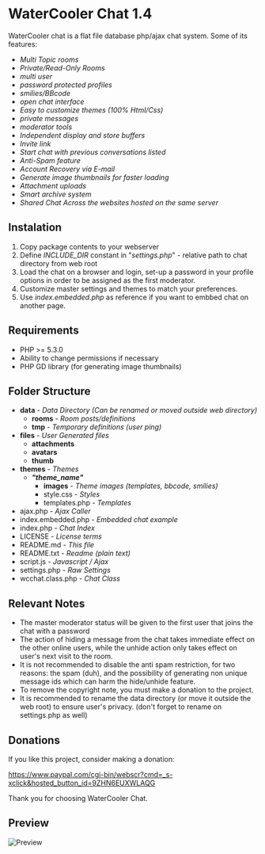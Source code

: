 # WaterCooler Chat 1.4

WaterCooler chat is a flat file database php/ajax chat system.
Some of its features: 
- *Multi Topic rooms*
- *Private/Read-Only Rooms*
- *multi user*
- *password protected profiles*
- *smilies/BBcode*
- *open chat interface*
- *Easy to customize themes (100% Html/Css)*
- *private messages*
- *moderator tools*
- *Independent display and store buffers*
- *Invite link*
- *Start chat with previous conversations listed*
- *Anti-Spam feature*
- *Account Recovery via E-mail*
- *Generate image thumbnails for faster loading*
- *Attachment uploads*
- *Smart archive system*
- *Shared Chat Across the websites hosted on the same server*

## Instalation

 1. Copy package contents to your webserver
 2. Define *INCLUDE_DIR* constant in "*settings.php*" - relative path to chat directory from web root
 3. Load the chat on a browser and login, set-up a password in your profile options in order to be assigned as the first moderator.
 4. Customize master settings and themes to match your preferences.
 5. Use *index.embedded.php* as reference if you want to embbed chat on another page.

## Requirements

 - PHP >= 5.3.0
 - Ability to change permissions if necessary
 - PHP GD library (for generating image thumbnails)

## Folder Structure

- **data**	- *Data Directory (Can be renamed or moved outside web directory)*
	- **rooms** - *Room posts/definitions*
	- **tmp** - *Temporary definitions (user ping)*
- **files** - *User Generated files*
	- **attachments**
	- **avatars**
	- **thumb**
- **themes** - *Themes*
	- ***"theme_name"***
		- **images** - *Theme images (templates, bbcode, smilies)*
		- style.css - *Styles*
		- templates.php - *Templates*
- ajax.php - *Ajax Caller*
- index.embedded.php - *Embedded chat example*
- index.php - *Chat Index*
- LICENSE - *License terms*
- README.md - *This file*
- README.txt - *Readme (plain text)*
- script.js - *Javascript / Ajax*
- settings.php - *Raw Settings*
- wcchat.class.php - *Chat Class*


## Relevant Notes

- The master moderator status will be given to the first user that joins the chat with a password
- The action of hiding a message from the chat takes immediate effect on the other online users, while the unhide action only takes effect on user's next visit to the room.
- It is not recommended to disable the anti spam restriction, for two reasons: the spam (duh), and the possibility of generating non unique message ids which can harm the hide/unhide feature.
- To remove the copyright note, you must make a donation to the project.
- It is recommended to rename the data directory (or move it outside the web root) to ensure user's privacy. (don't forget to rename on settings.php as well)

## Donations

If you like this project, consider making a donation:

https://www.paypal.com/cgi-bin/webscr?cmd=_s-xclick&hosted_button_id=9ZHN6EUXWLAQG

Thank you for choosing WaterCooler Chat.

## Preview

![Preview](https://github.com/jonufele/WaterCooler-Chat/blob/master/preview.jpg)